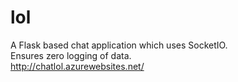 # lol
A Flask based chat application which uses SocketIO. <br>
Ensures zero logging of data. <br>
http://chatlol.azurewebsites.net/
